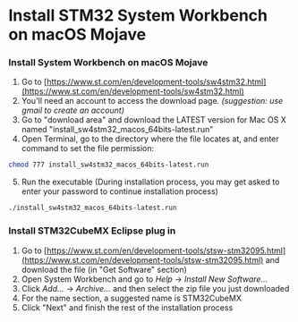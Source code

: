 # Install STM32 System Workbench on macOS Mojave
### Install System Workbench on macOS Mojave

1. Go to [https://www.st.com/en/development-tools/sw4stm32.html](https://www.st.com/en/development-tools/sw4stm32.html)
2. You'll need an account to access the download page. *(suggestion: use gmail to create an account)*
3. Go to "download area" and download the LATEST version for Mac OS X named "install_sw4stm32_macos_64bits-latest.run"
4. Open Terminal, go to the directory where the file locates at, and enter command to set the file permission: 
``` bash
chmod 777 install_sw4stm32_macos_64bits-latest.run
```
5. Run the executable (During installation process, you may get asked to enter your password to continue installation process)
```bash
./install_sw4stm32_macos_64bits-latest.run
```


### Install STM32CubeMX Eclipse plug in
1. Go to [https://www.st.com/en/development-tools/stsw-stm32095.html](https://www.st.com/en/development-tools/stsw-stm32095.html) and download the file (in "Get Software" section)
2. Open System Workbench and go to *Help* -> *Install New Software...*
3. Click *Add...* -> *Archive...* and then select the zip file you just downloaded
4. For the name section, a suggested name is STM32CubeMX
5. Click "Next" and finish the rest of the installation process
